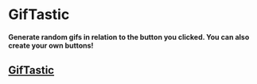 # GifTastic
#### Generate random gifs in relation to the button you clicked. You can also create your own buttons!
## [GifTastic](https://conecked.github.io/GifTastic/)